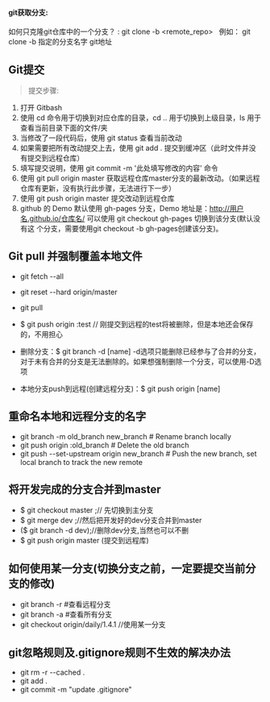 #### git获取分支:
如何只克隆git仓库中的一个分支？ : git clone -b <branch> <remote_repo>   例如： git clone -b 指定的分支名字 git地址


## Git提交 
 > 提交步骤:
 1. 打开 Gitbash
 2. 使用 cd 命令用于切换到对应仓库的目录，cd .. 用于切换到上级目录，ls 用于查看当前目录下面的文件/夹
 3. 当修改了一段代码后，使用 git status 查看当前改动
 4. 如果需要把所有改动提交上去，使用 git add . 提交到缓冲区（此时文件并没有提交到远程仓库）
 5. 填写提交说明，使用 git commit -m '此处填写修改的内容' 命令
 6. 使用 git pull origin master 获取远程仓库master分支的最新改动。（如果远程仓库有更新，没有执行此步骤，无法进行下一步）
 7. 使用 git push origin master 提交改动到远程仓库
 8. github 的 Demo 默认使用 gh-pages 分支，Demo 地址是：http://用户名.github.io/仓库名/ 可以使用 git checkout gh-pages 切换到该分支(默认没有这     个分支，需要使用git checkout -b gh-pages创建该分支)。

## Git pull 并强制覆盖本地文件
- git fetch --all
- git reset --hard origin/master
- git pull

- $ git push origin :test              // 刚提交到远程的test将被删除，但是本地还会保存的，不用担心
- 删除分支：$ git branch -d [name]  -d选项只能删除已经参与了合并的分支，对于未有合并的分支是无法删除的。如果想强制删除一个分支，可以使用-D选项
- 本地分支push到远程(创建远程分支)：$ git push origin [name]

## 重命名本地和远程分支的名字
- git branch -m old_branch new_branch         # Rename branch locally    
- git push origin :old_branch                 # Delete the old branch    
- git push --set-upstream origin new_branch   # Push the new branch, set local branch to track the new remote

## 将开发完成的分支合并到master
- $ git checkout master ;// 先切换到主分支
- $ git merge dev ;//然后把开发好的dev分支合并到master
- ($ git branch -d dev);//删除dev分支,当然也可以不删
- $ git push origin master (提交到远程库)

## 如何使用某一分支(切换分支之前，一定要提交当前分支的修改)
- git branch -r #查看远程分支
- git branch -a #查看所有分支
- git checkout origin/daily/1.4.1  //使用某一分支

## git忽略规则及.gitignore规则不生效的解决办法
- git rm -r --cached .
- git add .
- git commit -m "update .gitignore"
